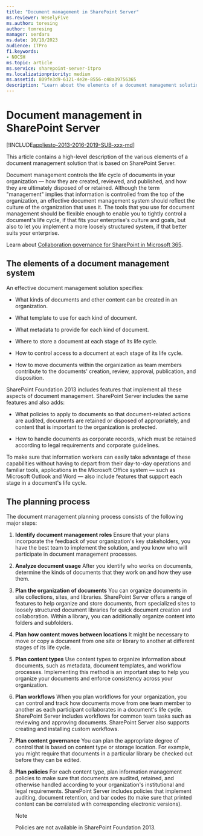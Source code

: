 ```yaml
---
title: "Document management in SharePoint Server"
ms.reviewer: WeselyFive  
ms.author: toresing
author: tomresing
manager: serdars
ms.date: 10/18/2023
audience: ITPro
f1.keywords:
- NOCSH
ms.topic: article
ms.service: sharepoint-server-itpro
ms.localizationpriority: medium
ms.assetid: 809fe3d9-6121-4e2e-8556-c48a39756365
description: "Learn about the elements of a document management solution and the document management planning process in SharePoint Server."
---
```


# Document management in SharePoint Server

[!INCLUDE[appliesto-2013-2016-2019-SUB-xxx-md](../includes/appliesto-2013-2016-2019-SUB-xxx-md.md)]
  
This article contains a high-level description of the various elements of a document management solution that is based on SharePoint Server.
  
Document management controls the life cycle of documents in your organization — how they are created, reviewed, and published, and how they are ultimately disposed of or retained. Although the term "management" implies that information is controlled from the top of the organization, an effective document management system should reflect the culture of the organization that uses it. The tools that you use for document management should be flexible enough to enable you to tightly control a document's life cycle, if that fits your enterprise's culture and goals, but also to let you implement a more loosely structured system, if that better suits your enterprise.

Learn about [Collaboration governance for SharePoint in Microsoft 365](/microsoft-365/solutions/collaboration-governance-overview).

## The elements of a document management system
<a name="section1"> </a>

An effective document management solution specifies:
  
- What kinds of documents and other content can be created in an organization.
    
- What template to use for each kind of document.
    
- What metadata to provide for each kind of document.
    
- Where to store a document at each stage of its life cycle.
    
- How to control access to a document at each stage of its life cycle.
    
- How to move documents within the organization as team members contribute to the documents' creation, review, approval, publication, and disposition.
    
SharePoint Foundation 2013 includes features that implement all these aspects of document management. SharePoint Server includes the same features and also adds:
  
- What policies to apply to documents so that document-related actions are audited, documents are retained or disposed of appropriately, and content that is important to the organization is protected.
    
- How to handle documents as corporate records, which must be retained according to legal requirements and corporate guidelines.
    
To make sure that information workers can easily take advantage of these capabilities without having to depart from their day-to-day operations and familiar tools, applications in the Microsoft Office system — such as Microsoft Outlook and Word — also include features that support each stage in a document's life cycle.
  
## The planning process
<a name="section2"> </a>

The document management planning process consists of the following major steps:
  
1. **Identify document management roles** Ensure that your plans incorporate the feedback of your organization's key stakeholders, you have the best team to implement the solution, and you know who will participate in document management processes. 
    
2. **Analyze document usage** After you identify who works on documents, determine the kinds of documents that they work on and how they use them. 
    
3. **Plan the organization of documents** You can organize documents in site collections, sites, and libraries. SharePoint Server offers a range of features to help organize and store documents, from specialized sites to loosely structured document libraries for quick document creation and collaboration. Within a library, you can additionally organize content into folders and subfolders. 
    
4. **Plan how content moves between locations** It might be necessary to move or copy a document from one site or library to another at different stages of its life cycle. 
    
5. **Plan content types** Use content types to organize information about documents, such as metadata, document templates, and workflow processes. Implementing this method is an important step to help you organize your documents and enforce consistency across your organization. 
    
6. **Plan workflows** When you plan workflows for your organization, you can control and track how documents move from one team member to another as each participant collaborates in a document's life cycle. SharePoint Server includes workflows for common team tasks such as reviewing and approving documents. SharePoint Server also supports creating and installing custom workflows. 
    
7. **Plan content governance** You can plan the appropriate degree of control that is based on content type or storage location. For example, you might require that documents in a particular library be checked out before they can be edited. 
    
8. **Plan policies** For each content type, plan information management policies to make sure that documents are audited, retained, and otherwise handled according to your organization's institutional and legal requirements. SharePoint Server includes policies that implement auditing, document retention, and bar codes (to make sure that printed content can be correlated with corresponding electronic versions). 
    
    > [!NOTE]
    > Policies are not available in SharePoint Foundation 2013. 
  

